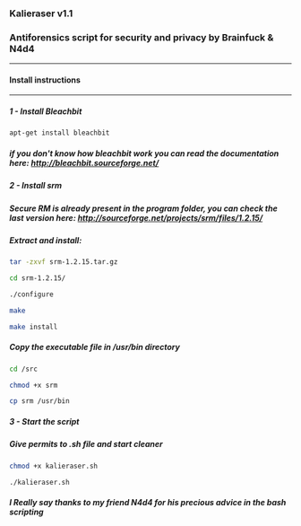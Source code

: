 ### Kalieraser v1.1  

### Antiforensics script for security and privacy by Brainfuck & N4d4


---------------------------------------------------------------------
#### Install instructions
-------------------------

##### 1 - Install Bleachbit
```bash
apt-get install bleachbit 
```
##### if you don't know how bleachbit work you can read the documentation here: http://bleachbit.sourceforge.net/


##### 2 - Install srm 

##### Secure RM is already present in the program folder, you can check the last version here: http://sourceforge.net/projects/srm/files/1.2.15/

##### Extract and install: 
```bash
tar -zxvf srm-1.2.15.tar.gz

cd srm-1.2.15/

./configure

make

make install
```

##### Copy the executable file in /usr/bin directory
```bash
cd /src

chmod +x srm

cp srm /usr/bin
```

##### 3 - Start the script  

##### Give permits to .sh file and start cleaner 
```bash
chmod +x kalieraser.sh

./kalieraser.sh 
```

##### I Really say thanks to my friend N4d4 for his precious advice in the bash scripting 
